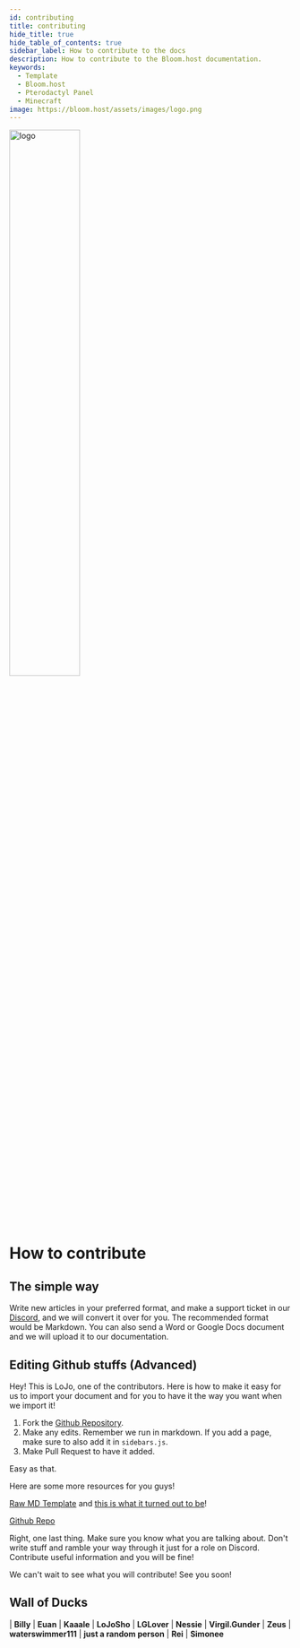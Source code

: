 ```yaml
---
id: contributing
title: contributing
hide_title: true
hide_table_of_contents: true
sidebar_label: How to contribute to the docs
description: How to contribute to the Bloom.host documentation.
keywords:
  - Template
  - Bloom.host
  - Pterodactyl Panel
  - Minecraft
image: https://bloom.host/assets/images/logo.png
---
```


<div class="text--center">
<img src="https://bloom.host/assets/images/logo.png" alt="logo" height="50%" width="50%"/>
<h1>How to contribute</h1>
</div>

## The simple way
Write new articles in your preferred format, and make a support ticket in our [Discord](https://discord.gg/bloom), and we will convert it over for you. The recommended format would be Markdown. You can also send a Word or Google Docs document and we will upload it to our documentation.

## Editing Github stuffs (Advanced)
Hey! This is LoJo, one of the contributors. Here is how to make it easy for us to import your document and for you to have it the way you want when we import it!

1. Fork the [Github Repository](https://github.com/Billy-Bloom/BloomDocs).
2. Make any edits. Remember we run in markdown. If you add a page, make sure to also add it in `sidebars.js`.
3. Make Pull Request to have it added.

Easy as that.

Here are some more resources for you guys!

[Raw MD Template](https://raw.githubusercontent.com/Billy-Bloom/BloomDocs/master/docs/extras/template.md) and [this is what it turned out to be](https://docs.bloom.host/extras/template/)!

[Github Repo](https://github.com/Bloom-host/BloomDocs)

Right, one last thing. Make sure you know what you are talking about. Don't write stuff and ramble your way through it just for a role on Discord. Contribute useful information and you will be fine!

We can't wait to see what you will contribute! See you soon!


## Wall of Ducks
|  **Billy**  |  **Euan**  |  **Kaaale**  |  **LoJoSho** | **LGLover**  |  **Nessie** | **Virgil.Gunder**  |  **Zeus**  |  **waterswimmer111**  | **just a random person** | **Rei** | **Simonee**
